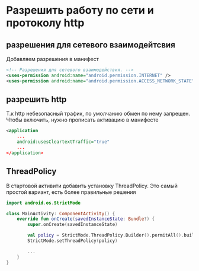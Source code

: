 # Разрешить работу по сети и протоколу http

## разрешения для сетевого взаимодейтсвия

Добавляем разрешения в манифест

```xml
<!-- Разрешения для сетевого взаимодействия. -->
<uses-permission android:name="android.permission.INTERNET" />
<uses-permission android:name="android.permission.ACCESS_NETWORK_STATE" />
```

## разрешить http

Т.к http небезопасный трафик, по умолчанию обмен по нему запрещен. Чтобы включить, нужно прописать активацию в манифесте


```xml
<application
	...
    android:usesCleartextTraffic="true"
    ...
</application>
```

## ThreadPolicy

В стартовой активити добавить установку ThreadPolicy. Это самый простой вариант, есть более правильные решения


```kotlin
import android.os.StrictMode

class MainActivity: ComponentActivity() {
    override fun onCreate(savedInstanceState: Bundle?) {
        super.onCreate(savedInstanceState)

        val policy = StrictMode.ThreadPolicy.Builder().permitAll().build()
        StrictMode.setThreadPolicy(policy)

		...
    }
}
```